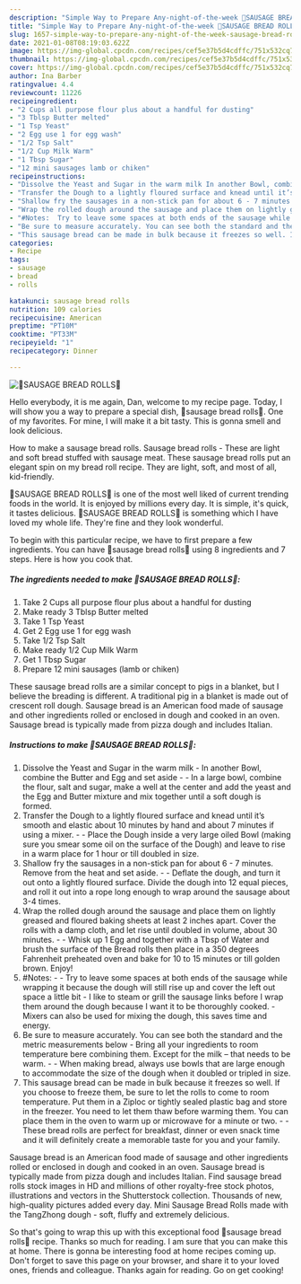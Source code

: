 ```yaml
---
description: "Simple Way to Prepare Any-night-of-the-week 🌭SAUSAGE BREAD ROLLS🌭"
title: "Simple Way to Prepare Any-night-of-the-week 🌭SAUSAGE BREAD ROLLS🌭"
slug: 1657-simple-way-to-prepare-any-night-of-the-week-sausage-bread-rolls
date: 2021-01-08T08:19:03.622Z
image: https://img-global.cpcdn.com/recipes/cef5e37b5d4cdffc/751x532cq70/🌭sausage-bread-rolls🌭-recipe-main-photo.jpg
thumbnail: https://img-global.cpcdn.com/recipes/cef5e37b5d4cdffc/751x532cq70/🌭sausage-bread-rolls🌭-recipe-main-photo.jpg
cover: https://img-global.cpcdn.com/recipes/cef5e37b5d4cdffc/751x532cq70/🌭sausage-bread-rolls🌭-recipe-main-photo.jpg
author: Ina Barber
ratingvalue: 4.4
reviewcount: 11226
recipeingredient:
- "2 Cups all purpose flour plus about a handful for dusting"
- "3 Tblsp Butter melted"
- "1 Tsp Yeast"
- "2 Egg use 1 for egg wash"
- "1/2 Tsp Salt"
- "1/2 Cup Milk Warm"
- "1 Tbsp Sugar"
- "12 mini sausages lamb or chiken"
recipeinstructions:
- "Dissolve the Yeast and Sugar in the warm milk In another Bowl, combine the Butter and Egg and set aside  In a large bowl, combine the flour, salt and sugar, make a well at the center and add the yeast and the Egg and Butter mixture and mix together until a soft dough is formed."
- "Transfer the Dough to a lightly floured surface and knead until it’s smooth and elastic about 10 minutes by hand and about 7 minutes if using a mixer.  Place the Dough inside a very large oiled Bowl (making sure you smear some oil on the surface of the Dough) and leave to rise in a warm place for 1 hour or till doubled in size."
- "Shallow fry the sausages in a non-stick pan for about 6 - 7 minutes. Remove from the heat and set aside.  Deflate the dough, and turn it out onto a lightly floured surface. Divide the dough into 12 equal pieces, and roll it out into a rope long enough to wrap around the sausage about 3-4 times."
- "Wrap the rolled dough around the sausage and place them on lightly greased and floured baking sheets at least 2 inches apart. Cover the rolls with a damp cloth, and let rise until doubled in volume, about 30 minutes.  Whisk up 1 Egg and together with a Tbsp of Water and brush the surface of the Bread rolls then place in a 350 degrees Fahrenheit preheated oven and bake for 10 to 15 minutes or till golden brown. Enjoy!"
- "#Notes:  Try to leave some spaces at both ends of the sausage while wrapping it because the dough will still rise up and cover the left out space a little bit I like to steam or grill the sausage links before I wrap them around the dough because I want it to be thoroughly cooked. Mixers can also be used for mixing the dough, this saves time and energy."
- "Be sure to measure accurately. You can see both the standard and the metric measurements below Bring all your ingredients to room temperature bere combining them. Except for the milk – that needs to be warm.  When making bread, always use bowls that are large enough to accommodate the size of the dough when it doubled or tripled in size."
- "This sausage bread can be made in bulk because it freezes so well. If you choose to freeze them, be sure to let the rolls to come to room temperature. Put them in a Ziploc or tightly sealed plastic bag and store in the freezer. You need to let them thaw before warming them. You can place them in the oven to warm up or microwave for a minute or two.  These bread rolls are perfect for breakfast, dinner or even snack time and it will definitely create a memorable taste for you and your family."
categories:
- Recipe
tags:
- sausage
- bread
- rolls

katakunci: sausage bread rolls 
nutrition: 109 calories
recipecuisine: American
preptime: "PT10M"
cooktime: "PT33M"
recipeyield: "1"
recipecategory: Dinner

---
```



![🌭SAUSAGE BREAD ROLLS🌭](https://img-global.cpcdn.com/recipes/cef5e37b5d4cdffc/751x532cq70/🌭sausage-bread-rolls🌭-recipe-main-photo.jpg)

Hello everybody, it is me again, Dan, welcome to my recipe page. Today, I will show you a way to prepare a special dish, 🌭sausage bread rolls🌭. One of my favorites. For mine, I will make it a bit tasty. This is gonna smell and look delicious.

How to make a sausage bread rolls. Sausage bread rolls - These are light and soft bread stuffed with sausage meat. These sausage bread rolls put an elegant spin on my bread roll recipe. They are light, soft, and most of all, kid-friendly.

🌭SAUSAGE BREAD ROLLS🌭 is one of the most well liked of current trending foods in the world. It is enjoyed by millions every day. It is simple, it's quick, it tastes delicious. 🌭SAUSAGE BREAD ROLLS🌭 is something which I have loved my whole life. They're fine and they look wonderful.


To begin with this particular recipe, we have to first prepare a few ingredients. You can have 🌭sausage bread rolls🌭 using 8 ingredients and 7 steps. Here is how you cook that.

<!--inarticleads1-->

##### The ingredients needed to make 🌭SAUSAGE BREAD ROLLS🌭:

1. Take 2 Cups all purpose flour plus about a handful for dusting
1. Make ready 3 Tblsp Butter melted
1. Take 1 Tsp Yeast
1. Get 2 Egg use 1 for egg wash
1. Take 1/2 Tsp Salt
1. Make ready 1/2 Cup Milk Warm
1. Get 1 Tbsp Sugar
1. Prepare 12 mini sausages (lamb or chiken)


These sausage bread rolls are a similar concept to pigs in a blanket, but I believe the breading is different. A traditional pig in a blanket is made out of crescent roll dough. Sausage bread is an American food made of sausage and other ingredients rolled or enclosed in dough and cooked in an oven. Sausage bread is typically made from pizza dough and includes Italian. 

<!--inarticleads2-->

##### Instructions to make 🌭SAUSAGE BREAD ROLLS🌭:

1. Dissolve the Yeast and Sugar in the warm milk - In another Bowl, combine the Butter and Egg and set aside -  - In a large bowl, combine the flour, salt and sugar, make a well at the center and add the yeast and the Egg and Butter mixture and mix together until a soft dough is formed.
1. Transfer the Dough to a lightly floured surface and knead until it’s smooth and elastic about 10 minutes by hand and about 7 minutes if using a mixer. -  - Place the Dough inside a very large oiled Bowl (making sure you smear some oil on the surface of the Dough) and leave to rise in a warm place for 1 hour or till doubled in size.
1. Shallow fry the sausages in a non-stick pan for about 6 - 7 minutes. Remove from the heat and set aside. -  - Deflate the dough, and turn it out onto a lightly floured surface. Divide the dough into 12 equal pieces, and roll it out into a rope long enough to wrap around the sausage about 3-4 times.
1. Wrap the rolled dough around the sausage and place them on lightly greased and floured baking sheets at least 2 inches apart. Cover the rolls with a damp cloth, and let rise until doubled in volume, about 30 minutes. -  - Whisk up 1 Egg and together with a Tbsp of Water and brush the surface of the Bread rolls then place in a 350 degrees Fahrenheit preheated oven and bake for 10 to 15 minutes or till golden brown. Enjoy!
1. #Notes: -  - Try to leave some spaces at both ends of the sausage while wrapping it because the dough will still rise up and cover the left out space a little bit - I like to steam or grill the sausage links before I wrap them around the dough because I want it to be thoroughly cooked. - Mixers can also be used for mixing the dough, this saves time and energy.
1. Be sure to measure accurately. You can see both the standard and the metric measurements below - Bring all your ingredients to room temperature bere combining them. Except for the milk – that needs to be warm. -  - When making bread, always use bowls that are large enough to accommodate the size of the dough when it doubled or tripled in size.
1. This sausage bread can be made in bulk because it freezes so well. If you choose to freeze them, be sure to let the rolls to come to room temperature. Put them in a Ziploc or tightly sealed plastic bag and store in the freezer. You need to let them thaw before warming them. You can place them in the oven to warm up or microwave for a minute or two. -  - These bread rolls are perfect for breakfast, dinner or even snack time and it will definitely create a memorable taste for you and your family.


Sausage bread is an American food made of sausage and other ingredients rolled or enclosed in dough and cooked in an oven. Sausage bread is typically made from pizza dough and includes Italian. Find sausage bread rolls stock images in HD and millions of other royalty-free stock photos, illustrations and vectors in the Shutterstock collection. Thousands of new, high-quality pictures added every day. Mini Sausage Bread Rolls made with the TangZhong dough - soft, fluffy and extremely delicious. 

So that's going to wrap this up with this exceptional food 🌭sausage bread rolls🌭 recipe. Thanks so much for reading. I am sure that you can make this at home. There is gonna be interesting food at home recipes coming up. Don't forget to save this page on your browser, and share it to your loved ones, friends and colleague. Thanks again for reading. Go on get cooking!
